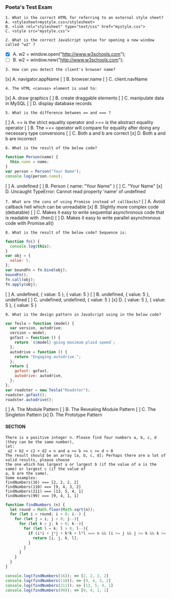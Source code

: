 ### Poeta's Test Exam

```
1. What is the correct HTML for referring to an external style sheet?
A. <stylesheet>mystyle.css</stylesheet>
B. <link rel="stylesheet" type="text/css" href="mystyle.css">
C. <style src="mystyle.css">
```

`2. What is the correct JavaScript syntax for opening a new window called "w2" ?`

- [x] A. w2 = window.open("http://www.w3schools.com");
- [ ] B. w2 = window.new("http://www.w3schools.com");

`3. How can you detect the client's browser name?`

[x] A. navigator.appName
[ ] B. browser.name
[ ] C. client.navName

`4. The HTML <canvas> element is used to:`

[x] A. draw graphics
[ ] B. create draggable elements
[ ] C. manipulate data in MySQL
[ ] D. display database records

`5. What is the difference between == and === ?`

[ ] A. == is the strict equality operator and === is the abstract equality operator
[ ] B. The === operator will compare for equality after doing any necessary type conversions
[ ] C. Both a and b are correct
[x] D. Both a and b are incorrect

`6. What is the result of the below code?`

```javascript
function Person(name) {
  this.name = name;
}
var person = Person("Your Name");
console.log(person.name);
```

[ ] A. undefined
[ ] B. Person { name: "Your Name" }
[ ] C. "Your Name"
[x] D. Uncaught TypeError: Cannot read property 'name' of undefined

`7. What are the cons of using Promise instead of callbacks?`
[ ] A. Avoid callback hell which can be unreadable
[x] B. Slightly more complex code (debatable)
[ ] C. Makes it easy to write sequential asynchronous code that is readable with .then()
[ ] D. Makes it easy to write parallel asynchronous code with Promise.all()

`8. What is the result of the below code? Sequence is:`

```javascript
function fn() {
  console.log(this);
}
var obj = {
  value: 5,
};
var boundFn = fn.bind(obj);
boundFn();
fn.call(obj);
fn.apply(obj);
```

[ ] A. undefined, { value: 5 }, { value: 5 }
[ ] B. undefined, { value: 5 }, undefined
[ ] C. undefined, undefined, { value: 5 }
[x] D. { value: 5 }, { value: 5 }, { value: 5 }

`9. What is the design pattern in JavaScript using in the below code?`

```javascript
var Tesla = function (model) {
  var version, autodrive;
  version = model;
  gofast = function () {
    return `${model} going maximum plaid speed`;
  };
  autodrive = function () {
    return "Engaging autodrive.";
  };
  return {
    gofast: gofast,
    autodrive: autodrive,
  };
};
var roadster = new Tesla("Roadster");
roadster.gofast();
roadster.autodrive();
```

[ ] A. The Module Pattern
[ ] B. The Revealing Module Pattern
[ ] C. The Singleton Pattern
[x] D. The Prototype Pattern

#### SECTION

```
There is a positive integer n. Please find four numbers a, b, c, d (they can be the same number),
let:
 a2 + b2 + c2 + d2 = n and a >= b >= c >= d > 0
The result should be an array [a, b, c, d]; Perhaps there are a lot of valid results, please choose
the one which has largest a or largest b (if the value of a is the same) or largest c (if the value of
a, b are the same).
Some examples:
findNumbers(16) === [2, 2, 2, 2]
findNumbers(110) === [9, 4, 3, 2]
findNumbers(211) === [13, 5, 4, 1]
findNumbers(99) === [9, 4, 1, 1]
```

```javascript
function findNumbers (n) {
  let round = Math.floor(Math.sqrt(n));
  for (let i = round; i > 0; i--) {
    for (let j = i; j > 0; j--){
      for (let k = j; k > 0; k--){
        for (let l = k; l > 0; l--){
          if (i*i + j*j + k*k + l*l === n && (i >= j && j >= k && k >= l)) {
            return [i, j, k, l];
          }
        }
      }
    }
  }
}

console.log(findNumbers(16)); => [2, 2, 2, 2]
console.log(findNumbers(110)); => [9, 4, 3, 2]
console.log(findNumbers(211)); => [13, 5, 4, 1]
console.log(findNumbers(99)); => [9, 4, 1, 1]
```
